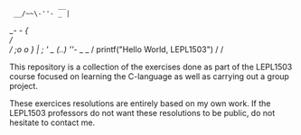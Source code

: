                 __
     __/~~\-''- _ |
__- - {            \
     /             \
    /       ;o    o }
    |              ;
                   '
       \_       (..)
         ''-_ _ _ /      printf("Hello World, LEPL1503") 
           /
          /



This repository is a collection of the exercises done as part of the LEPL1503 course focused on learning the C-language as well as carrying out a group project.

These exercices resolutions are entirely based on my own work. If the LEPL1503 professors do not want these resolutions to be public, do not hesitate to contact me.
